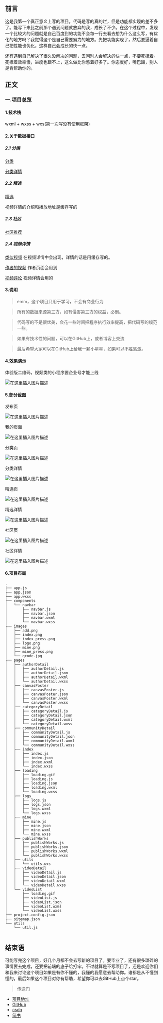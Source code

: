 
## 前言

这是我第一个真正意义上写的项目，代码是写的真的烂，但是功能都实现的差不多了。能写下来比之前那个遇到问题就放弃的我，成长了不少。在这个过程中，发现一个比较大的问题就是自己百度到的功能不会每一行去看去想为什么这么写，有优化的地方吗？我觉得这个是自己需要努力的地方。先把功能实现了，然后要逼着自己把性能也优化，这样自己会成长的快一点。

还有遇到自己解决了很久没解决的问题，去问别人会解决的快一点，不要死撑着。死撑着效率慢，进度也跟不上，这么做比你憋着好多了。你态度好，嘴巴甜，别人是肯帮助你的。

## 正文

### 一.项目总览

#### 1.技术栈

wxml + wxss + wxs(第一次写没有使用框架)

#### 2.关于数据接口

##### 2.1 分类

[分类](http://baobab.kaiyanapp.com/api/v2/categories)

[分类详情](http://baobab.kaiyanapp.com/api/v4/categories/detail/tab?id=14)

##### 2.2 精选

[精选](http://baobab.kaiyanapp.com/api/v2/feed)

视频详情的介绍和播放地址是缓存写的

##### 2.3 社区

[社区推荐](http://baobab.kaiyanapp.com/api/v7/community/tab/rec)

##### 2.4 视频详情

[类似视频](http://baobab.kaiyanapp.com/api/v4/video/related?id=196649) 在视频详情中会出现，详情的话是用缓存写的。

[作者的视频](http://baobab.kaiyanapp.com/api/v4/pgcs/detail/index?id=2170) 作者页面会用到

[视频评论](http://baobab.kaiyanapp.com/api/v2/replies/video?videoId=197472) 视频详情会用的

#### 3.说明

> emm，这个项目只用于学习，不会有商业行为

> 所有的数据来源第三方，如有侵害第三方的权益，必删。

> 代码写的不是很优美，会花一些时间把程序执行效率提高，把代码写的规范一些。

> 如果有技术性的问题，可以在GitHub上，或者博客上交流

> 最后希望大家可以在GitHub上给我一颗小星星，如果可以不胜感激。

#### 4.效果演示

体验版二维码，视频类的小程序要企业号才能上线

![在这里插入图片描述](https://img-blog.csdnimg.cn/20200826204903932.jpg?x-oss-process=image/watermark,type_ZmFuZ3poZW5naGVpdGk,shadow_10,text_aHR0cHM6Ly9ibG9nLmNzZG4ubmV0L2VhZ2xlX3pjbA==,size_16,color_FFFFFF,t_70#pic_center)


#### 5.部分截图

发布页  

![在这里插入图片描述](https://upload-images.jianshu.io/upload_images/12649663-b801fe9192f68b97?imageMogr2/auto-orient/strip%7CimageView2/2/w/1240) 

我的页面

![在这里插入图片描述](https://upload-images.jianshu.io/upload_images/12649663-4ee5d336d47c8f94?imageMogr2/auto-orient/strip%7CimageView2/2/w/1240) 

分类页 

![在这里插入图片描述](https://upload-images.jianshu.io/upload_images/12649663-8896266b4c0c94b7?imageMogr2/auto-orient/strip%7CimageView2/2/w/1240) 

分类详情

![在这里插入图片描述](https://upload-images.jianshu.io/upload_images/12649663-443b07109b4325c8?imageMogr2/auto-orient/strip%7CimageView2/2/w/1240) 

精选页

![在这里插入图片描述](https://upload-images.jianshu.io/upload_images/12649663-5e15edae68162fb8?imageMogr2/auto-orient/strip%7CimageView2/2/w/1240) 

精选详情

![在这里插入图片描述](https://upload-images.jianshu.io/upload_images/12649663-1519c189c7a9386a?imageMogr2/auto-orient/strip%7CimageView2/2/w/1240) 

社区页

![在这里插入图片描述](https://upload-images.jianshu.io/upload_images/12649663-5b4b11664dc060c8?imageMogr2/auto-orient/strip%7CimageView2/2/w/1240) 

社区详情

![在这里插入图片描述](https://upload-images.jianshu.io/upload_images/12649663-cc8d05df344f903f?imageMogr2/auto-orient/strip%7CimageView2/2/w/1240) 


#### 6.项目布局

```
.
├── app.js
├── app.json
├── app.wxss
├── components
│   └── navbar
│       ├── navbar.js
│       ├── navbar.json
│       ├── navbar.wxml
│       └── navbar.wxss
├── images
│   ├── add.png
│   ├── index.png
│   ├── index_press.png
│   ├── logo.png
│   ├── mine.png
│   ├── mine_press.png
│   └── qcode.jpg
├── pages
│   ├── authorDetail
│   │   ├── authorDetail.js
│   │   ├── authorDetail.json
│   │   ├── authorDetail.wxml
│   │   └── authorDetail.wxss
│   ├── canvasPoster
│   │   ├── canvasPoster.js
│   │   ├── canvasPoster.json
│   │   ├── canvasPoster.wxml
│   │   └── canvasPoster.wxss
│   ├── categoryDetail
│   │   ├── categoryDetail.js
│   │   ├── categoryDetail.json
│   │   ├── categoryDetail.wxml
│   │   └── categoryDetail.wxss
│   ├── communityDetail
│   │   ├── communityDetail.js
│   │   ├── communityDetail.json
│   │   ├── communityDetail.wxml
│   │   └── communityDetail.wxss
│   ├── index
│   │   ├── index.js
│   │   ├── index.json
│   │   ├── index.wxml
│   │   └── index.wxss
│   ├── loading
│   │   ├── loading.gif
│   │   ├── loading.js
│   │   ├── loading.json
│   │   ├── loading.wxml
│   │   └── loading.wxss
│   ├── logs
│   │   ├── logs.js
│   │   ├── logs.json
│   │   ├── logs.wxml
│   │   └── logs.wxss
│   ├── mine
│   │   ├── mine.js
│   │   ├── mine.json
│   │   ├── mine.wxml
│   │   └── mine.wxss
│   ├── publishWorks
│   │   ├── publishWorks.js
│   │   ├── publishWorks.json
│   │   ├── publishWorks.wxml
│   │   └── publishWorks.wxss
│   ├── utils
│   │   └── utils.wxs
│   ├── videoDetail
│   │   ├── videoDetail.js
│   │   ├── videoDetail.json
│   │   ├── videoDetail.wxml
│   │   └── videoDetail.wxss
│   └── videoList
│       ├── loading.gif
│       ├── videoList.js
│       ├── videoList.json
│       ├── videoList.wxml
│       └── videoList.wxss
├── project.config.json
├── sitemap.json
└── utils
    └── util.js


```

## 结束语

可能写完这个项目，好几个月都不会去写新的项目了。要毕业了，还有很多琐碎的事情要去完成，还要把前端的底子给打牢。不过就算是不写项目了，还是欢迎你们和我来讨论这个项目如果是有你不懂的，我懂的我愿意去帮助你。谁都是从不懂到懂的，最后如果这个项目对你有帮助，希望你可以去GitHub上点个star。

> 传送门

- [项目地址](https://github.com/JobZeng/RookieVideo)
- [GitHub](https://github.com/JobZeng)
- [csdn](https://github.com/JobZeng/RookieVideo)
- [简书](https://www.jianshu.com/u/454958bb52eb)
